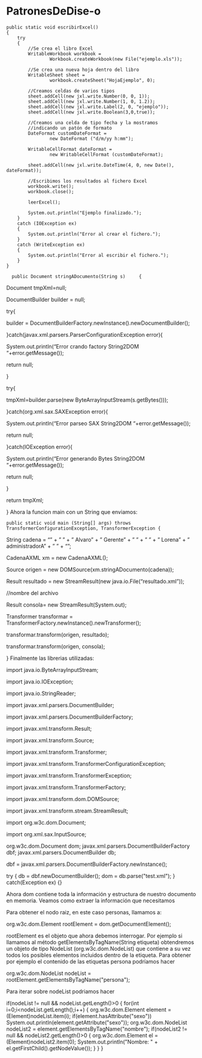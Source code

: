 # PatronesDeDise-o


    public static void escribirExcel()
    {
        try
        {
            //Se crea el libro Excel
            WritableWorkbook workbook =
                    Workbook.createWorkbook(new File("ejemplo.xls")); 
 
            //Se crea una nueva hoja dentro del libro
            WritableSheet sheet =
                    workbook.createSheet("HojaEjemplo", 0); 
 
            //Creamos celdas de varios tipos
            sheet.addCell(new jxl.write.Number(0, 0, 1));
            sheet.addCell(new jxl.write.Number(1, 0, 1.2));
            sheet.addCell(new jxl.write.Label(2, 0, "ejemplo"));
            sheet.addCell(new jxl.write.Boolean(3,0,true)); 
 
            //Creamos una celda de tipo fecha y la mostramos
            //indicando un patón de formato
            DateFormat customDateFormat =
                    new DateFormat ("d/m/yy h:mm"); 
 
            WritableCellFormat dateFormat =
                    new WritableCellFormat (customDateFormat); 
 
            sheet.addCell(new jxl.write.DateTime(4, 0, new Date(), dateFormat));
 
            //Escribimos los resultados al fichero Excel
            workbook.write();
            workbook.close(); 
 
            leerExcel();
 
            System.out.println("Ejemplo finalizado.");
        }
        catch (IOException ex)
        {
            System.out.println("Error al crear el fichero.");
        }
        catch (WriteException ex)
        {
            System.out.println("Error al escribir el fichero.");
        }
    }
    
      public Document stringADocumento(String s)     {

Document tmpXml=null;

DocumentBuilder builder = null;

try{

builder = DocumentBuilderFactory.newInstance().newDocumentBuilder();

}catch(javax.xml.parsers.ParserConfigurationException error){

System.out.println(“Error crando factory String2DOM “+error.getMessage());

return null;

}

try{

tmpXml=builder.parse(new ByteArrayInputStream(s.getBytes()));

}catch(org.xml.sax.SAXException error){

System.out.println(“Error parseo SAX String2DOM “+error.getMessage());

return null;

}catch(IOException error){

System.out.println(“Error generando Bytes String2DOM “+error.getMessage());

return null;

}

return tmpXml;

}
Ahora la funcion main con un String que enviamos:

    public static void main (String[] args) throws TransformerConfigurationException, TransformerException {

String cadena = “<datos>” +       ” <empleado>” +       ”   <nombre>Alvaro</nombre>” +       ”             <cargo>Gerente</cargo>” +       ” </empleado>” +       ” <empleado>” +       ”   <nombre>Lorena</nombre>” +       ”   <cargo>administradorA</cargo>” +       ” </empleado>” +       “</datos>”;

CadenaAXML xm = new CadenaAXML();

Source origen = new DOMSource(xm.stringADocumento(cadena));

Result resultado = new StreamResult(new java.io.File(“resultado.xml”));

//nombre del archivo

Result consola= new StreamResult(System.out);

Transformer transformar = TransformerFactory.newInstance().newTransformer();

transformar.transform(origen, resultado);

transformar.transform(origen, consola);

}
Finalmente las librerias utilizadas:

import java.io.ByteArrayInputStream;

import java.io.IOException;

import java.io.StringReader;

import javax.xml.parsers.DocumentBuilder;

import javax.xml.parsers.DocumentBuilderFactory;

import javax.xml.transform.Result;

import javax.xml.transform.Source;

import javax.xml.transform.Transformer;

import javax.xml.transform.TransformerConfigurationException;

import javax.xml.transform.TransformerException;

import javax.xml.transform.TransformerFactory;

import javax.xml.transform.dom.DOMSource;

import javax.xml.transform.stream.StreamResult;

import org.w3c.dom.Document;

import org.xml.sax.InputSource;


org.w3c.dom.Document dom;
javax.xml.parsers.DocumentBuilderFactory dbf;
javax.xml.parsers.DocumentBuilder db;

dbf = javax.xml.parsers.DocumentBuilderFactory.newInstance();

try
{
  db = dbf.newDocumentBuilder();
  dom = db.parse("test.xml");
}
catch(Exception ex) {}


Ahora dom contiene toda la información y estructura de nuestro documento en memoria. Veamos como extraer la información que necesitamos

Para obtener el nodo raiz, en este caso personas, llamamos a:


org.w3c.dom.Element rootElement = dom.getDocumentElement();


rootElement es el objeto que ahora debemos interrogar. Por ejemplo si llamamos al método getElementsByTagName(String etiqueta) obtendremos un objeto de tipo NodeList (org.w3c.dom.NodeList) que contiene a su vez todos los posibles elementos incluidos dentro de la etiqueta. Para obtener por ejemplo el contenido de las etiquetas persona podríamos hacer


org.w3c.dom.NodeList nodeList = rootElement.getElementsByTagName("persona");


Para iterar sobre nodeList podriamos hacer


if(nodeList != null && nodeList.getLength()>0
{
  for(int i=0;i<nodeList.getLength();i++)
  {
    org.w3c.dom.Element element = (Element)nodeList.item(i);
    if(element.hasAttribute("sexo")) System.out.println(element.getAttribute("sexo"));
    org.w3c.dom.NodeList nodeList2 = element.getElementsByTagName("nombre");
    if(nodeList2 != null && nodeList2.getLength()>0
    {
      org.w3c.dom.Element el = (Element)nodeList2.item(0);
      System.out.println("Nombre: " + el.getFirstChild().getNodeValue());
    }
  }
}
